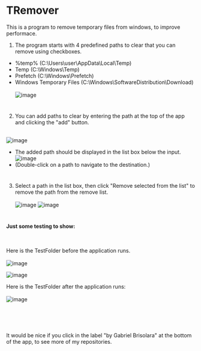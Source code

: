 # TRemover
This is a program to remove temporary files from windows, to improve performace.

1. The program starts with 4 predefined paths to clear that you can remove using checkboxes.

  - %temp% (C:\Users\user\AppData\Local\Temp)
  - Temp (C:\Windows\Temp)
  - Prefetch (C:\Windows\Prefetch)
  - Windows Temporary Files (C:\Windows\SoftwareDistribution\Download)<br><br>
    ![image](https://github.com/brisolarag/TRemover/assets/126127487/26f3b0a4-e4a4-4b79-8776-f6a3d88a8364)
    
#

2. You can add paths to clear by entering the path at the top of the app and clicking the "add" button.<br><br>

  ![image](https://github.com/brisolarag/TRemover/assets/126127487/18c9efab-335b-4cdb-90ac-aa115f6c2195)
  

  - The added path should be displayed in the list box below the input.<br>
  ![image](https://github.com/brisolarag/TRemover/assets/126127487/f92c802f-b1b4-495d-abd0-46622b271669)
  - (Double-click on a path to navigate to the destination.)

#

3. Select a path in the list box, then click "Remove selected from the list" to remove the path from the remove list.<br><br>
![image](https://github.com/brisolarag/TRemover/assets/126127487/79a5f5b9-589b-49f4-ba95-a82b9fa5b775)
![image](https://github.com/brisolarag/TRemover/assets/126127487/ebc11f1c-d523-496f-b7a0-6eb2bf189e75)

#


<strong>Just some testing to show:</strong><br><br><br>

Here is the TestFolder before the application runs.<br><br>
![image](https://github.com/brisolarag/TRemover/assets/126127487/83f6b60e-2ad6-47c3-8b9a-7b0a5cce9ace)

![image](https://github.com/brisolarag/TRemover/assets/126127487/80c41d3d-eeea-49b0-a860-cc6e3b16ac9f)

Here is the TestFolder after the application runs:<br><br>
![image](https://github.com/brisolarag/TRemover/assets/126127487/83fd23f5-0870-42ca-bf2e-47d2f067a97d)


<br><br><br>

It would be nice if you click in the label "by Gabriel Brisolara" at the bottom of the app, to see more of my repositories.

